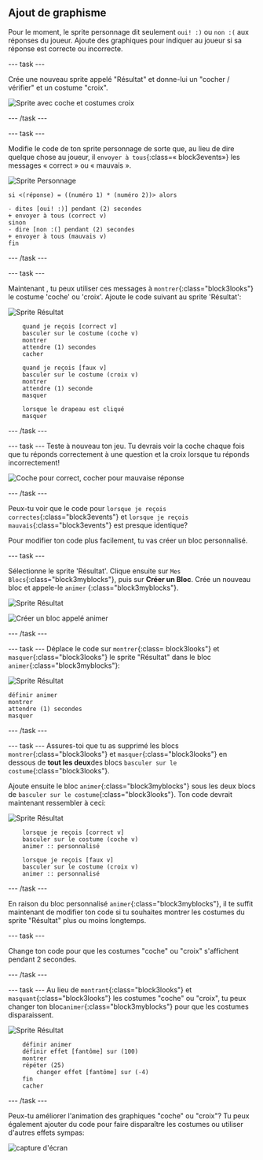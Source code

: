 ## Ajout de graphisme

Pour le moment, le sprite personnage dit seulement `oui! :)` ou `non :(` aux réponses du joueur. Ajoute des graphiques pour indiquer au joueur si sa réponse est correcte ou incorrecte.

\--- task \---

Crée une nouveau sprite appelé "Résultat" et donne-lui un "cocher / vérifier" et un costume "croix".

![Sprite avec coche et costumes croix](images/brain-result.png)

\--- /task \---

\--- task \---

Modifie le code de ton sprite personnage de sorte que, au lieu de dire quelque chose au joueur, il `envoyer à tous`{:class=« block3events»} les messages « correct » ou « mauvais ».

![Sprite Personnage](images/giga-sprite.png)

```blocks3
si <(réponse) = ((numéro 1) * (numéro 2))> alors

- dites [oui! :)] pendant (2) secondes
+ envoyer à tous (correct v)
sinon
- dire [non :(] pendant (2) secondes
+ envoyer à tous (mauvais v)
fin
```

\--- /task \---

\--- task \---

Maintenant , tu peux utiliser ces messages à `montrer`{:class="block3looks"} le costume 'coche' ou 'croix'. Ajoute le code suivant au sprite 'Résultat':

![Sprite Résultat](images/result-sprite.png)

```blocks3
    quand je reçois [correct v]
    basculer sur le costume (coche v)
    montrer
    attendre (1) secondes
    cacher

    quand je reçois [faux v]
    basculer sur le costume (croix v)
    montrer
    attendre (1) seconde
    masquer

    lorsque le drapeau est cliqué
    masquer
```

\--- /task \---

\--- task \--- Teste à nouveau ton jeu. Tu devrais voir la coche chaque fois que tu réponds correctement à une question et la croix lorsque tu réponds incorrectement!

![Coche pour correct, cocher pour mauvaise réponse](images/brain-test-answer.png)

\--- /task \---

Peux-tu voir que le code pour `lorsque je reçois correctes`{:class="block3events"} et `lorsque je reçois mauvais`{:class="block3events"} est presque identique?

Pour modifier ton code plus facilement, tu vas créer un bloc personnalisé.

\--- task \---

Sélectionne le sprite 'Résultat'. Clique ensuite sur `Mes Blocs`{:class="block3myblocks"}, puis sur **Créer un Bloc**. Crée un nouveau bloc et appele-le `animer` {:class="block3myblocks"}.

![Sprite Résultat](images/result-sprite.png)

![Créer un bloc appelé animer](images/brain-animate-function.png)

\--- /task \---

\--- task \--- Déplace le code sur `montrer`{:class= block3looks"} et `masquer`{:class="block3looks"} le sprite "Résultat" dans le bloc `animer`{:class="block3myblocks"}:

![Sprite Résultat](images/result-sprite.png)

```blocks3
définir animer
montrer
attendre (1) secondes
masquer
```

\--- /task \---

\--- task \--- Assures-toi que tu as supprimé les blocs `montrer`{:class="block3looks"} et `masquer`{:class="block3looks"} en dessous de **tout les deux**des blocs `basculer sur le costume`{:class="block3looks"}.

Ajoute ensuite le bloc `animer`{:class="block3myblocks"} sous les deux blocs de `basculer sur le costume`{:class="block3looks"}. Ton code devrait maintenant ressembler à ceci:

![Sprite Résultat](images/result-sprite.png)

```blocks3
    lorsque je reçois [correct v]
    basculer sur le costume (coche v)
    animer :: personnalisé

    lorsque je reçois [faux v]
    basculer sur le costume (croix v)
    animer :: personnalisé
```

\--- /task \---

En raison du bloc personnalisé `animer`{:class="block3myblocks"}, il te suffit maintenant de modifier ton code si tu souhaites montrer les costumes du sprite "Résultat" plus ou moins longtemps.

\--- task \---

Change ton code pour que les costumes "coche" ou "croix" s'affichent pendant 2 secondes.

\--- /task \---

\--- task \--- Au lieu de `montrant`{:class="block3looks"} et `masquant`{:class="block3looks"} les costumes "coche" ou "croix", tu peux changer ton bloc`animer`{:class="block3myblocks"} pour que les costumes disparaissent.

![Sprite Résultat](images/result-sprite.png)

```blocks3
    définir animer
    définir effet [fantôme] sur (100)
    montrer
    répéter (25)
        changer effet [fantôme] sur (-4)
    fin
    cacher
```

\--- /task \---

Peux-tu améliorer l'animation des graphiques "coche" ou "croix"? Tu peux également ajouter du code pour faire disparaître les costumes ou utiliser d'autres effets sympas:

![capture d'écran](images/brain-effects.png)